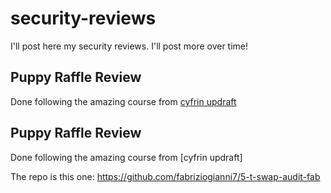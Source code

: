 # security-reviews

I'll post here my security reviews. I'll post more over time!

## Puppy Raffle Review

Done following the amazing course from [cyfrin updraft](https://updraft.cyfrin.io/courses/security/)

## Puppy Raffle Review

Done following the amazing course from [cyfrin updraft]

The repo is this one: https://github.com/fabriziogianni7/5-t-swap-audit-fab
